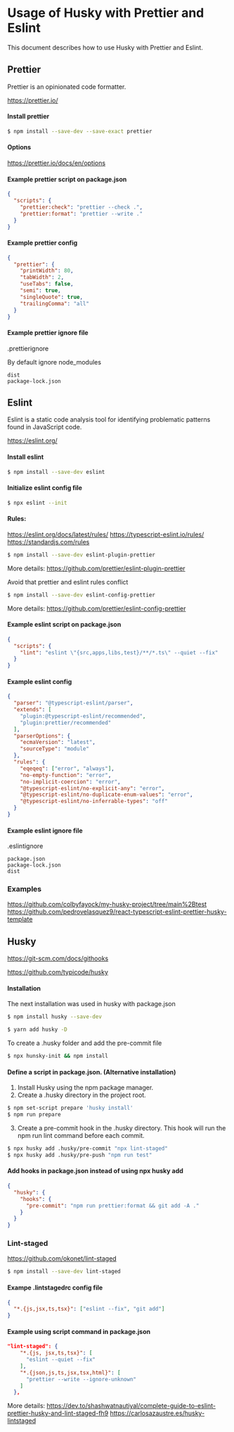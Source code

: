# Usage of Husky with Prettier and Eslint

This document describes how to use Husky with Prettier and Eslint.

## Prettier

Prettier is an opinionated code formatter.

https://prettier.io/

#### Install prettier

```bash
$ npm install --save-dev --save-exact prettier
```

#### Options

https://prettier.io/docs/en/options

#### Example prettier script on package.json

```json
{
  "scripts": {
    "prettier:check": "prettier --check .",
    "prettier:format": "prettier --write ."
  }
}
```

#### Example prettier config

```json
{
  "prettier": {
    "printWidth": 80,
    "tabWidth": 2,
    "useTabs": false,
    "semi": true,
    "singleQuote": true,
    "trailingComma": "all"
  }
}
```

#### Example prettier ignore file

.prettierignore

By default ignore node_modules

```
dist
package-lock.json
```

## Eslint

Eslint is a static code analysis tool for identifying problematic patterns found in JavaScript code.

https://eslint.org/

#### Install eslint

```bash
$ npm install --save-dev eslint
```

#### Initialize eslint config file

```bash
$ npx eslint --init
```

#### Rules:

https://eslint.org/docs/latest/rules/
https://typescript-eslint.io/rules/
https://standardjs.com/rules

```bash
$ npm install --save-dev eslint-plugin-prettier
```

More details:
https://github.com/prettier/eslint-plugin-prettier

Avoid that prettier and eslint rules conflict

```bash
$ npm install --save-dev eslint-config-prettier
```

More details:
https://github.com/prettier/eslint-config-prettier

#### Example eslint script on package.json

```json
{
  "scripts": {
    "lint": "eslint \"{src,apps,libs,test}/**/*.ts\" --quiet --fix"
  }
}
```

#### Example eslint config

```json
{
  "parser": "@typescript-eslint/parser",
  "extends": [
    "plugin:@typescript-eslint/recommended",
    "plugin:prettier/recommended"
  ],
  "parserOptions": {
    "ecmaVersion": "latest",
    "sourceType": "module"
  },
  "rules": {
    "eqeqeq": ["error", "always"],
    "no-empty-function": "error",
    "no-implicit-coercion": "error",
    "@typescript-eslint/no-explicit-any": "error",
    "@typescript-eslint/no-duplicate-enum-values": "error",
    "@typescript-eslint/no-inferrable-types": "off"
  }
}
```

#### Example eslint ignore file

.eslintignore

```
package.json
package-lock.json
dist
```

### Examples

https://github.com/colbyfayock/my-husky-project/tree/main%2Btest
https://github.com/pedrovelasquez9/react-typescript-eslint-prettier-husky-template

## Husky

https://git-scm.com/docs/githooks

https://github.com/typicode/husky

#### Installation

The next installation was used in husky with package.json

```bash
$ npm install husky --save-dev
```

```bash
$ yarn add husky -D
```

To create a .husky folder and add the pre-commit file

```bash
$ npx hunsky-init && npm install
```

#### Define a script in package.json. (Alternative installation)

1. Install Husky using the npm package manager.
2. Create a .husky directory in the project root.

```bash
$ npm set-script prepare 'husky install'
$ npm run prepare
```

3. Create a pre-commit hook in the .husky directory. This hook will run the npm run lint command before each commit.

```bash
$ npx husky add .husky/pre-commit "npx lint-staged"
$ npx husky add .husky/pre-push "npm run test"
```

#### Add hooks in package.json instead of using npx husky add

```json
{
  "husky": {
    "hooks": {
      "pre-commit": "npm run prettier:format && git add -A ."
    }
  }
}
```

### Lint-staged

https://github.com/okonet/lint-staged

```bash
$ npm install --save-dev lint-staged
```

#### Exampe .lintstagedrc config file

```json
{
  "*.{js,jsx,ts,tsx}": ["eslint --fix", "git add"]
}
```

#### Example using script command in package.json

```json
"lint-staged": {
    "*.{js, jsx,ts,tsx}": [
      "eslint --quiet --fix"
    ],
    "*.{json,js,ts,jsx,tsx,html}": [
      "prettier --write --ignore-unknown"
    ]
  },
```

More details:
https://dev.to/shashwatnautiyal/complete-guide-to-eslint-prettier-husky-and-lint-staged-fh9
https://carlosazaustre.es/husky-lintstaged
